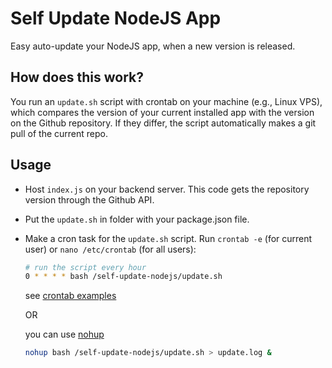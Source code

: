 # Self Update NodeJS App

Easy auto-update your NodeJS app, when a new version is released.

## How does this work?

You run an `update.sh` script with crontab on your machine (e.g., Linux VPS), which compares the version of your current installed app with the version on the Github repository. If they differ, the script automatically makes a git pull of the current repo.

## Usage

- Host `index.js` on your backend server. This code gets the repository version through the Github API.
- Put the `update.sh` in folder with your package.json file.
- Make a cron task for the `update.sh` script. Run `crontab -e` (for current user) or `nano /etc/crontab` (for all users):

  ```bash
  # run the script every hour
  0 * * * * bash /self-update-nodejs/update.sh
  ```

  see [crontab examples](https://crontab.guru/examples.html)

  OR

  you can use [nohup](https://www.geeksforgeeks.org/nohup-command-in-linux-with-examples/)

  ```bash
  nohup bash /self-update-nodejs/update.sh > update.log &
  ```
